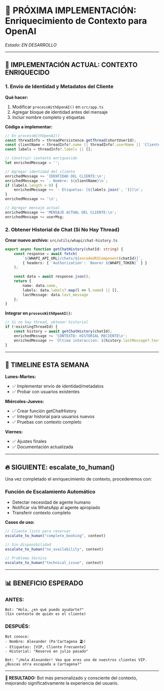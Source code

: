 # 🚀 PRÓXIMA IMPLEMENTACIÓN: Enriquecimiento de Contexto para OpenAI

*Estado: EN DESARROLLO*

---

## 🎯 **IMPLEMENTACIÓN ACTUAL: CONTEXTO ENRIQUECIDO**

### **1. Envío de Identidad y Metadatos del Cliente**

**Qué hacer:**
1. Modificar `processWithOpenAI()` en `src/app.ts`
2. Agregar bloque de identidad antes del mensaje
3. Incluir nombre completo y etiquetas

**Código a implementar:**
```typescript
// En processWithOpenAI()
const threadInfo = threadPersistence.getThread(shortUserId);
const clientName = threadInfo?.name || threadInfo?.userName || 'Cliente';
const labels = threadInfo?.labels || [];

// Construir contexto enriquecido
let enrichedMessage = '';

// Agregar identidad del cliente
enrichedMessage += 'IDENTIDAD DEL CLIENTE:\n';
enrichedMessage += `- Nombre: ${clientName}\n`;
if (labels.length > 0) {
    enrichedMessage += `- Etiquetas: [${labels.join(', ')}]\n`;
}
enrichedMessage += '\n';

// Agregar mensaje actual
enrichedMessage += 'MENSAJE ACTUAL DEL CLIENTE:\n';
enrichedMessage += userMsg;
```

### **2. Obtener Historial de Chat (Si No Hay Thread)**

**Crear nuevo archivo:** `src/utils/whapi/chat-history.ts`
```typescript
export async function getChatHistory(chatId: string) {
    const response = await fetch(
        `${WHAPI_API_URL}/chats/${encodeURIComponent(chatId)}`,
        { headers: { 'Authorization': `Bearer ${WHAPI_TOKEN}` } }
    );
    
    const data = await response.json();
    return {
        name: data.name,
        labels: data.labels?.map(l => l.name) || [],
        lastMessage: data.last_message
    };
}
```

**Integrar en `processWithOpenAI()`:**
```typescript
// Si no hay thread, obtener historial
if (!existingThreadId) {
    const history = await getChatHistory(chatId);
    enrichedMessage += 'CONTEXTO: HISTORIAL RECIENTE\n';
    enrichedMessage += `Última interacción: ${history.lastMessage?.text?.body || 'Sin historial'}\n\n`;
}
```

---

## 📅 **TIMELINE ESTA SEMANA**

**Lunes-Martes:**
- ✅ Implementar envío de identidad/metadatos
- ✅ Probar con usuarios existentes

**Miércoles-Jueves:**
- ✅ Crear función getChatHistory
- ✅ Integrar historial para usuarios nuevos
- ✅ Pruebas con contexto completo

**Viernes:**
- ✅ Ajustes finales
- ✅ Documentación actualizada

---

## 🔥 **SIGUIENTE: escalate_to_human()**

Una vez completado el enriquecimiento de contexto, procederemos con:

### **Función de Escalamiento Automático**
- Detectar necesidad de agente humano
- Notificar vía WhatsApp al agente apropiado
- Transferir contexto completo

**Casos de uso:**
```javascript
// Cliente listo para reservar
escalate_to_human("complete_booking", context)

// Sin disponibilidad
escalate_to_human("no_availability", context)

// Problema técnico
escalate_to_human("technical_issue", context)
```

---

## 📊 **BENEFICIO ESPERADO**

### **ANTES:**
```
Bot: "Hola, ¿en qué puedo ayudarte?"
(Sin contexto de quién es el cliente)
```

### **DESPUÉS:**
```
Bot conoce:
- Nombre: Alexander (Pa'Cartagena 🏖️)
- Etiquetas: [VIP, Cliente Frecuente]
- Historial: "Reservó en julio pasado"

Bot: "¡Hola Alexander! Veo que eres uno de nuestros clientes VIP. ¿Buscas otra escapada a Cartagena?"
```

---

**🎯 RESULTADO:** Bot más personalizado y consciente del contexto, mejorando significativamente la experiencia del usuario. 